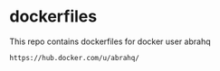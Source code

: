 # dockerfiles
This repo contains dockerfiles for docker user abrahq

    https://hub.docker.com/u/abrahq/
